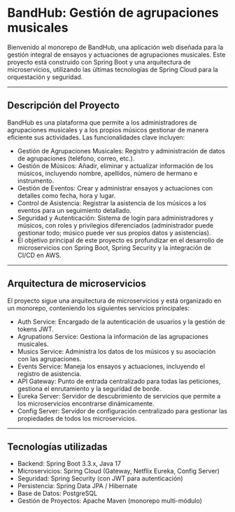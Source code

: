 # **BandHub: Gestión de agrupaciones musicales**

Bienvenido al monorepo de BandHub, una aplicación web diseñada para la gestión integral de ensayos y actuaciones de agrupaciones musicales. Este proyecto está construido con Spring Boot y una arquitectura de microservicios, utilizando las últimas tecnologías de Spring Cloud para la orquestación y seguridad.

---

## **Descripción del Proyecto**

BandHub es una plataforma que permite a los administradores de agrupaciones musicales y a los propios músicos gestionar de manera eficiente sus actividades. Las funcionalidades clave incluyen:

- Gestión de Agrupaciones Musicales: Registro y administración de datos de agrupaciones (teléfono, correo, etc.).
- Gestión de Músicos: Añadir, eliminar y actualizar información de los músicos, incluyendo nombre, apellidos, número de hermano e instrumento.
- Gestión de Eventos: Crear y administrar ensayos y actuaciones con detalles como fecha, hora y lugar.
- Control de Asistencia: Registrar la asistencia de los músicos a los eventos para un seguimiento detallado.
- Seguridad y Autenticación: Sistema de login para administradores y músicos, con roles y privilegios diferenciados (administrador puede gestionar todo; músico puede ver sus propios datos y asistencias).
- El objetivo principal de este proyecto es profundizar en el desarrollo de microservicios con Spring Boot, Spring Security y la integración de CI/CD en AWS.

---

## **Arquitectura de microservicios**

El proyecto sigue una arquitectura de microservicios y está organizado en un monorepo, conteniendo los siguientes servicios principales:

- Auth Service: Encargado de la autenticación de usuarios y la gestión de tokens JWT.
- Agrupations Service: Gestiona la información de las agrupaciones musicales.
- Musics Service: Administra los datos de los músicos y su asociación con las agrupaciones.
- Events Service: Maneja los ensayos y actuaciones, incluyendo el registro de asistencia.
- API Gateway: Punto de entrada centralizado para todas las peticiones, gestiona el enrutamiento y la seguridad de borde.
- Eureka Server: Servidor de descubrimiento de servicios que permite a los microservicios encontrarse dinámicamente.
- Config Server: Servidor de configuración centralizado para gestionar las propiedades de todos los microservicios.

---

## **Tecnologías utilizadas**

- Backend: Spring Boot 3.3.x, Java 17
- Microservicios: Spring Cloud (Gateway, Netflix Eureka, Config Server)
- Seguridad: Spring Security (con JWT para autenticación)
- Persistencia: Spring Data JPA / Hibernate
- Base de Datos: PostgreSQL
- Gestión de Proyectos: Apache Maven (monorepo multi-módulo)